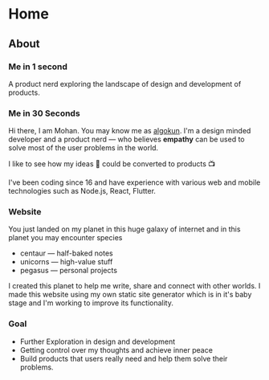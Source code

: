 # Home
## About
### Me in 1 second
A product nerd exploring the landscape of design and development of products.

### Me in 30 Seconds
Hi there, I am Mohan. You may know me as [algokun](https://www.twitter.com/algokun). I'm a design minded developer and a product nerd — who believes **empathy** can be used to solve most of the user problems in the world.

I like to see how my ideas 💭 could be converted to products 📺

I've been coding since 16 and have experience with various web and mobile technologies such as Node.js, React, Flutter.

### Website
You just landed on my planet in this huge galaxy of internet and in this planet you may encounter species

- centaur — half-baked notes
- unicorns — high-value stuff
- pegasus — personal projects

I created this planet to help me write, share and connect with other worlds. I made this website using my own static site generator which is in it's baby stage and I'm working to improve its functionality.

### Goal

- Further Exploration in design and development
- Getting control over my thoughts and achieve inner peace
- Build products that users really need and help them solve their problems.
